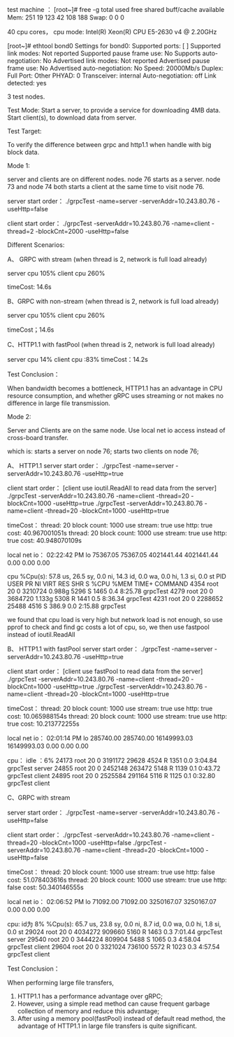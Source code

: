 test machine ：
[root~]# free -g
              total        used        free      shared  buff/cache   available
Mem:            251          19         123          42         108         188
Swap:             0           0           0

40 cpu cores，
cpu mode: Intel(R) Xeon(R) CPU E5-2630 v4 @ 2.20GHz

[root~]# ethtool bond0
Settings for bond0:
	Supported ports: [ ]
	Supported link modes:   Not reported
	Supported pause frame use: No
	Supports auto-negotiation: No
	Advertised link modes:  Not reported
	Advertised pause frame use: No
	Advertised auto-negotiation: No
	Speed: 20000Mb/s
	Duplex: Full
	Port: Other
	PHYAD: 0
	Transceiver: internal
	Auto-negotiation: off
	Link detected: yes

3 test nodes.


Test Mode:
Start a server, to provide a service for downloading 4MB data.
Start client(s), to download data from server.

Test Target:

To verify the difference between grpc and http1.1 when handle with big block data.


Mode 1:

server and clients are on different nodes.
node 76 starts as a server.
node 73 and node 74  both starts a client at the same time to visit node 76.


server start order：
./grpcTest -name=server -serverAddr=10.243.80.76  -useHttp=false

client start order：
./grpcTest -serverAddr=10.243.80.76 -name=client  -thread=2   -blockCnt=2000 -useHttp=false



Different Scenarios:

A、 GRPC with stream    (when thread is 2, network is full load already)

server  cpu  105%
client  cpu  260%

timeCost: 14.6s

B、GRPC with  non-stream (when thread is 2, network is full load already)

server  cpu 105%
client  cpu  260%

timeCost；14.6s


C、HTTP1.1 with fastPool (when thread is 2, network is full load already)

server  cpu 14%
client  cpu :83%
timeCost：14.2s



Test Conclusion：

When bandwidth becomes a bottleneck, HTTP1.1 has an advantage in CPU resource consumption, 
and whether gRPC uses streaming or not makes no difference in large file transmission.



Mode 2:

Server and Clients are on the same node. Use local net io access instead of cross-board transfer.

which is:
	starts a server on node 76;
	starts two clients on node 76;

A、 HTTP1.1
server start order：
./grpcTest -name=server -serverAddr=10.243.80.76  -useHttp=true

client start order： [client use ioutil.ReadAll to read data from the server]
./grpcTest -serverAddr=10.243.80.76 -name=client  -thread=20   -blockCnt=1000 -useHttp=true
./grpcTest -serverAddr=10.243.80.76 -name=client  -thread=20   -blockCnt=1000 -useHttp=true


timeCost：
thread: 20 block count: 1000 use stream: true  use http: true cost: 40.967001051s
thread: 20 block count: 1000 use stream: true  use http: true cost: 40.948070109s


local net io：
02:22:42 PM        lo  75367.05  75367.05 4021441.44 4021441.44      0.00      0.00      0.00

cpu
%Cpu(s): 57.8 us, 26.5 sy,  0.0 ni, 14.3 id,  0.0 wa,  0.0 hi,  1.3 si,  0.0 st
PID USER      PR  NI    VIRT    RES    SHR S  %CPU %MEM     TIME+ COMMAND
 4354 root      20   0 3210724 0.988g   5296 S  1465  0.4   8:25.78 grpcTest
 4279 root      20   0 3684720 1.133g   5308 R  1441  0.5   8:36.34 grpcTest
 4231 root      20   0 2288652  25488   4516 S 386.9  0.0   2:15.88 grpcTest

we found that cpu load is very high but network load is not enough, so use pprof to check and find gc costs a lot of 
cpu, so, we then use fastpool instead of ioutil.ReadAll


B、 HTTP1.1 with fastPool
server start order：
./grpcTest -name=server -serverAddr=10.243.80.76  -useHttp=true

client start order： [client use fastPool to read data from the server]
./grpcTest -serverAddr=10.243.80.76 -name=client  -thread=20   -blockCnt=1000 -useHttp=true
./grpcTest -serverAddr=10.243.80.76 -name=client  -thread=20   -blockCnt=1000 -useHttp=true

timeCost：
thread: 20 block count: 1000 use stream: true  use http: true cost: 10.065988154s
thread: 20 block count: 1000 use stream: true  use http: true cost: 10.213772255s

local net io：
02:01:14 PM        lo 285740.00 285740.00 16149993.03 16149993.03      0.00      0.00      0.00

cpu：    idle ：6%
24173 root      20   0 3191172  29628   4524 R  1351  0.0   3:04.84 grpcTest  server
24855 root      20   0 2452148 263472   5148 R  1139  0.1   0:43.72 grpcTest  client
24895 root      20   0 2525584 291164   5116 R  1125  0.1   0:32.80 grpcTest  client


C、GRPC with  stream 

server start order：
 ./grpcTest -name=server -serverAddr=10.243.80.76  -useHttp=false

client start order：
./grpcTest -serverAddr=10.243.80.76 -name=client  -thread=20   -blockCnt=1000 -useHttp=false
./grpcTest -serverAddr=10.243.80.76 -name=client  -thread=20   -blockCnt=1000 -useHttp=false

timeCost：
thread: 20 block count: 1000 use stream: true  use http: false cost: 51.078403616s
thread: 20 block count: 1000 use stream: true  use http: false cost: 50.340146555s

local net io：
02:06:52 PM        lo  71092.00  71092.00 3250167.07 3250167.07      0.00      0.00      0.00

cpu: id为 8%
%Cpu(s): 65.7 us, 23.8 sy,  0.0 ni,  8.7 id,  0.0 wa,  0.0 hi,  1.8 si,  0.0 st
29024 root      20   0 4034272 909660   5160 R  1463  0.3   7:01.44 grpcTest    server
29540 root      20   0 3444224 809904   5488 S  1065  0.3   4:58.04 grpcTest    client
29604 root      20   0 3321024 736100   5572 R  1023  0.3   4:57.54 grpcTest    client



Test Conclusion：

When performing large file transfers,
1. HTTP1.1 has a performance advantage over gRPC;
2. However, using a simple read method can cause frequent garbage collection of memory and reduce this advantage;
3. After using a memory pool(fastPool) instead of default read method, the advantage of HTTP1.1 in large file transfers is quite significant.









